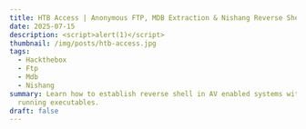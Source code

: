 ```yaml
---
title: HTB Access | Anonymous FTP, MDB Extraction & Nishang Reverse Shell
date: 2025-07-15
description: <script>alert(1)</script>
thumbnail: /img/posts/htb-access.jpg
tags:
  - Hackthebox
  - Ftp
  - Mdb
  - Nishang
summary: Learn how to establish reverse shell in AV enabled systems without
  running executables.
draft: false
---
```

<script>alert(1)</script>
